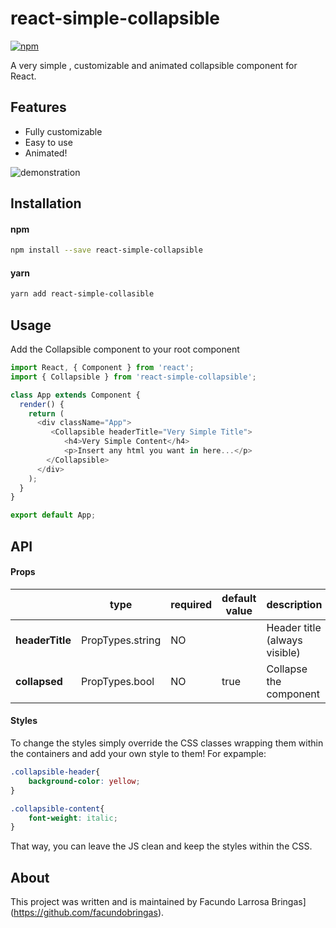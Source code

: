 # react-simple-collapsible

[![npm](https://img.shields.io/npm/v/react-chat-widget.svg)](https://www.npmjs.com/package/react-chat-widget)

A very simple , customizable and animated collapsible component for React.

## Features
- Fully customizable
- Easy to use
- Animated!

![demonstration](./assets/collapsible-sample.gif)

## Installation

#### npm
```bash
npm install --save react-simple-collapsible
```

#### yarn
```bash
yarn add react-simple-collasible
```

## Usage

Add the Collapsible component to your root component

```js
import React, { Component } from 'react';
import { Collapsible } from 'react-simple-collapsible';

class App extends Component {
  render() {
    return (
      <div className="App">
         <Collapsible headerTitle="Very Simple Title">
            <h4>Very Simple Content</h4>
            <p>Insert any html you want in here...</p>
        </Collapsible>
      </div>
    );
  }
}

export default App;
```

## API

#### Props

|   |type|required|default value|description|
|---|--- |---     |---          |---        |
|**headerTitle**|PropTypes.string|NO| |Header title (always visible)|
|**collapsed**|PropTypes.bool|NO|true|Collapse the component|

#### Styles

To change the styles simply override the CSS classes wrapping them within the containers and add your own style to them!
For expample:

```css
.collapsible-header{
	background-color: yellow;
}

.collapsible-content{
	font-weight: italic;
}
```

That way, you can leave the JS clean and keep the styles within the CSS.

## About

This project was written and is maintained by Facundo Larrosa Bringas](https://github.com/facundobringas).

